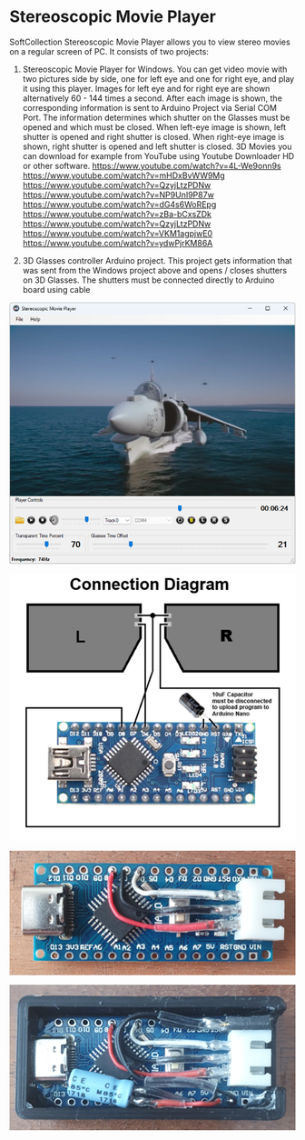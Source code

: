 # Stereoscopic Movie Player
SoftCollection Stereoscopic Movie Player allows you to view stereo movies on a regular screen of PC.
It consists of two projects:
1. Stereoscopic Movie Player for Windows.
   You can get video movie with two pictures side by side, one for left eye and one for right eye, and play it using this player.
   Images for left eye and for right eye are shown alternatively 60 - 144 times a second.
   After each image is shown, the corresponding information is sent to Arduino Project via Serial COM Port.
   The information determines which shutter on the Glasses must be opened and which must be closed.
   When left-eye image is shown, left shutter is opened and right shutter is closed.
   When right-eye image is shown, right shutter is opened and left shutter is closed.
   3D Movies you can download for example from YouTube using Youtube Downloader HD or other software.
   <https://www.youtube.com/watch?v=4L-We9onn9s>
   <https://www.youtube.com/watch?v=mHDxBvWW9Mg>
   <https://www.youtube.com/watch?v=QzyjLtzPDNw>
   <https://www.youtube.com/watch?v=NP9UnI9P87w>
   <https://www.youtube.com/watch?v=dG4s6WoREpg>
   <https://www.youtube.com/watch?v=zBa-bCxsZDk>
   <https://www.youtube.com/watch?v=QzyjLtzPDNw>
   <https://www.youtube.com/watch?v=VKM1agpjwE0>
   <https://www.youtube.com/watch?v=ydwPjrKM86A>

2. 3D Glasses controller Arduino project.
   This project gets information that was sent from the Windows project above and opens / closes shutters on 3D Glasses.
   The shutters must be connected directly to Arduino board using cable

![Connection Diagram](Images/StereoscopicMoviePlayer.png)

![Connection Diagram](Images/Connection%20Diagram.png)

![Connection Diagram](Images/AssembledDevice.png)

![Connection Diagram](Images/DeviceInBox.png)
